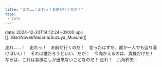 ```yaml
---
title: "走れ……！走れっ！お前が行くのだ！"
tags:
 - Info
---
```


date: 2024-12-20T14:12:24+09:00
up:: [[../Bar/Novel/Nacaria/Suzuya_Musumi]]

走れ……！　走れっ！　お前が行くのだ！　言ったはずだ、誰か一人でも辿り着けばいい！　それは誰だろうといい、だが！　今向かえるのは、貴様だけだ！
ならば、これは貴様にしか出来ないことなのだ！
走れ！　六角鈴矢！